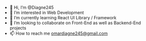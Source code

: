- 👋 Hi, I’m @Diagne245
- 👀 I’m interested in Web Development
- 🌱 I’m currently learning React UI Library / Framework
- 💞️ I’m looking to collaborate on Front-End as well as Backend-End projects
- 📫 How to reach me omardiagne245@gmail.com

<!---
Diagne245/Diagne245 is a ✨ special ✨ repository because its `README.md` (this file) appears on your GitHub profile.
You can click the Preview link to take a look at your changes.
--->
